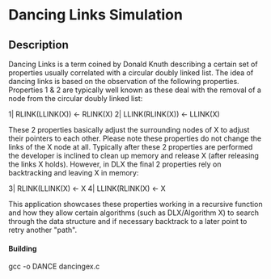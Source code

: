 # Dancing Links Simulation

## Description

Dancing Links is a term coined by Donald Knuth describing a certain set of properties usually correlated with a circular doubly linked list. The idea of dancing links is based on the observation of the following properties. Properties 1 & 2 are typically well known as these deal with the removal of a node from the circular doubly linked list:

1| RLINK(LLINK(X)) <- RLINK(X)
2| LLINK(RLINK(X)) <- LLINK(X)

These 2 properties basically adjust the surrounding nodes of X to adjust their pointers to each other. Please note these properties do not change the links of the X node at all. Typically after these 2 properties are performed the developer is inclined to clean up memory and release X (after releasing the links X holds). However, in DLX the final 2 properties rely on backtracking and leaving X in memory:

3| RLINK(LLINK(X) <- X
4| LLINK(RLINK(X) <- X
      
This application showcases these properties working in a recursive function and how they allow certain algorithms (such as DLX/Algorithm X) to search through the data structure and if necessary backtrack to a later point to retry another "path".

#### Building

gcc -o DANCE dancingex.c
